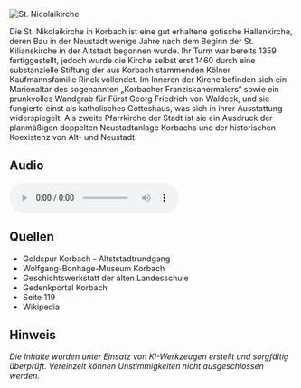 ![St. Nicolaikirche](./images/korbach/p20.jpg)

Die St. Nikolaikirche in Korbach ist eine gut erhaltene gotische Hallenkirche, deren Bau in der Neustadt wenige Jahre nach dem Beginn der St. Kilianskirche in der Altstadt begonnen wurde. Ihr Turm war bereits 1359 fertiggestellt, jedoch wurde die Kirche selbst erst 1460 durch eine substanzielle Stiftung der aus Korbach stammenden Kölner Kaufmannsfamilie Rinck vollendet. Im Inneren der Kirche befinden sich ein Marienaltar des sogenannten „Korbacher Franziskanermalers“ sowie ein prunkvolles Wandgrab für Fürst Georg Friedrich von Waldeck, und sie fungierte einst als katholisches Gotteshaus, was sich in ihrer Ausstattung widerspiegelt. Als zweite Pfarrkirche der Stadt ist sie ein Ausdruck der planmäßigen doppelten Neustadtanlage Korbachs und der historischen Koexistenz von Alt- und Neustadt.

## Audio

<audio controls class="full-width-audio">
  <source src="locales/korbach/de/p20.mp3" type="audio/mpeg">
  Dein Browser unterstützt kein Audioelement.
</audio>

## Quellen

- Goldspur Korbach - Altststadtrundgang
- Wolfgang-Bonhage-Museum Korbach
- Geschichtswerkstatt der alten Landesschule
- Gedenkportal Korbach
- Seite 119
- Wikipedia

## Hinweis

_Die Inhalte wurden unter Einsatz von KI-Werkzeugen erstellt und sorgfältig überprüft. Vereinzelt können Unstimmigkeiten nicht ausgeschlossen werden._